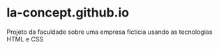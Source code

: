 # la-concept.github.io
Projeto da faculdade sobre uma empresa fictícia usando as tecnologias HTML e CSS 
